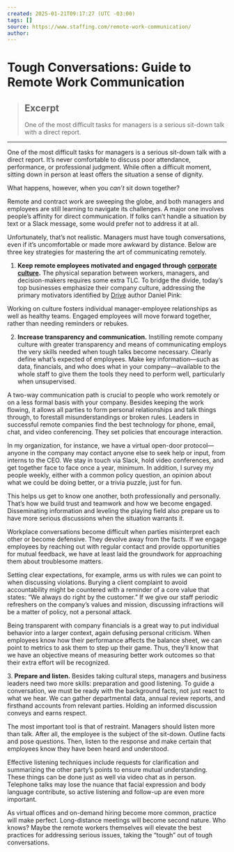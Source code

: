 ```yaml
---
created: 2025-01-21T09:17:27 (UTC -03:00)
tags: []
source: https://www.staffing.com/remote-work-communication/
author: 
---
```


# Tough Conversations: Guide to Remote Work Communication

> ## Excerpt
> One of the most difficult tasks for managers is a serious sit-down talk with a direct report.

---
One of the most difficult tasks for managers is a serious sit-down talk with a direct report. It’s never comfortable to discuss poor attendance, performance, or professional judgment. While often a difficult moment, sitting down in person at least offers the situation a sense of dignity.

What happens, however, when you _can’t_ sit down together?

Remote and contract work are sweeping the globe, and both managers and employees are still learning to navigate its challenges. A major one involves people’s affinity for direct communication. If folks can’t handle a situation by text or a Slack message, some would prefer not to address it at all.

Unfortunately, that’s not realistic. Managers must have tough conversations, even if it’s uncomfortable or made more awkward by distance. Below are three key strategies for mastering the art of communicating remotely.

1. **Keep remote employees motivated and engaged through** [**corporate culture**](https://www.staffing.com/remote-work-culture/)**.** The physical separation between workers, managers, and decision-makers requires some extra TLC. To bridge the divide, today’s top businesses emphasize their company culture, addressing the primary motivators identified by [Drive](https://www.danpink.com/books/drive/) author Daniel Pink:

Working on culture fosters individual manager-employee relationships as well as healthy teams. Engaged employees will move forward together, rather than needing reminders or rebukes.

2. **Increase transparency and communication.** Instilling remote company culture with greater transparency and means of communicating employs the very skills needed when tough talks become necessary. Clearly define what’s expected of employees. Make key information—such as data, financials, and who does what in your company—available to the whole staff to give them the tools they need to perform well, particularly when unsupervised.

A two-way communication path is crucial to people who work remotely or on a less formal basis with your company. Besides keeping the work flowing, it allows all parties to form personal relationships and talk things through, to forestall misunderstandings or broken rules. Leaders in successful remote companies find the best technology for phone, email, chat, and video conferencing. They set policies that encourage interaction.

In my organization, for instance, we have a virtual open-door protocol—anyone in the company may contact anyone else to seek help or input, from interns to the CEO. We stay in touch via Slack, hold video conferences, and get together face to face once a year, minimum. In addition, I survey my people weekly, either with a common policy question, an opinion about what we could be doing better, or a trivia puzzle, just for fun.

This helps us get to know one another, both professionally and personally. That’s how we build trust and teamwork and how we become engaged. Disseminating information and leveling the playing field also prepare us to have more serious discussions when the situation warrants it.

Workplace conversations become difficult when parties misinterpret each other or become defensive. They devolve away from the facts. If we engage employees by reaching out with regular contact and provide opportunities for mutual feedback, we have at least laid the groundwork for approaching them about troublesome matters.

Setting clear expectations, for example, arms us with rules we can point to when discussing violations. Burying a client complaint to avoid accountability might be countered with a reminder of a core value that states: “We always do right by the customer.” If we give our staff periodic refreshers on the company’s values and mission, discussing infractions will be a matter of policy, not a personal attack.

Being transparent with company financials is a great way to put individual behavior into a larger context, again defusing personal criticism. When employees know how their performance affects the balance sheet, we can point to metrics to ask them to step up their game. Thus, they’ll know that we have an objective means of measuring better work outcomes so that their extra effort will be recognized.

3\. **Prepare and listen.** Besides taking cultural steps, managers and business leaders need two more skills: preparation and good listening. To guide a conversation, we must be ready with the background facts, not just react to what we hear. We can gather departmental data, annual review reports, and firsthand accounts from relevant parties. Holding an informed discussion conveys and earns respect.

The most important tool is that of restraint. Managers should listen more than talk. After all, the employee is the subject of the sit-down. Outline facts and pose questions. Then, listen to the response and make certain that employees know they have been heard and understood.

Effective listening techniques include requests for clarification and summarizing the other party’s points to ensure mutual understanding. These things can be done just as well via video chat as in person. Telephone talks may lose the nuance that facial expression and body language contribute, so active listening and follow-up are even more important.

As virtual offices and on-demand hiring become more common, practice will make perfect. Long-distance meetings will become second nature. Who knows? Maybe the remote workers themselves will elevate the best practices for addressing serious issues, taking the “tough” out of tough conversations.
